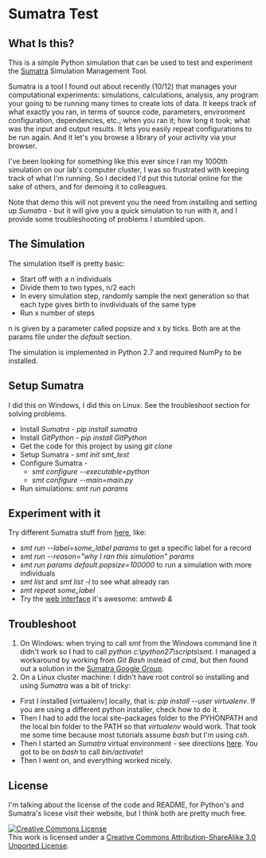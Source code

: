 # Sumatra Test

## What Is this?

This is a simple Python simulation that can be used to test and experiment the [Sumatra](http://packages.python.org/Sumatra/index.html) Simulation Management Tool.

Sumatra is a tool I found out about recently (10/12) that manages your computational experiments: simulations, calculations, analysis, any program your going to be running many times to create lots of data. It keeps track of what exactly you ran, in terms of source code, parameters, environment configuration, dependencies, etc.; when you ran it; how long it took; what was the input and output results. It lets you easily repeat configurations to be run again. And it let's you browse a library of your activity via your browser.

I've been looking for something like this ever since I ran my 1000th simulation on our lab's computer cluster, I was so frustrated with keeping track of what I'm running. So I decided I'd put this tutorial online for the sake of others, and for demoing it to colleagues. 

Note that demo this will not prevent you the need from installing and setting up *Sumatra* - but it will give you a quick simulation to run with it, and I provide some troubleshooting of problems I stumbled upon.

## The Simulation

The simulation itself is pretty basic:

  - Start off with a n individuals
  - Divide them to two types, n/2 each
  - In every simulation step, randomly sample the next generation so that each type gives birth to invdividuals of the same type
  - Run x number of steps

n is given by a parameter called popsize and x by ticks. Both are at the params file under the *default* section.

The simulation is implemented in Python 2.7 and required NumPy to be installed.

## Setup Sumatra

I did this on Windows, I did this on Linux. See the troubleshoot section for solving problems.

  - Install *Sumatra* - *pip install sumatra*
  - Install *GitPython* - *pip install GitPython*  
  - Get the code for this project by using *git clone*
  - Setup Sumatra - *smt init smt_test*
  - Configure Sumatra - 
    - *smt configure --executable=python*
    - *smt configure --main=main.py*
  - Run simulations: *smt run params*

## Experiment with it

Try different Sumatra stuff from [here](http://packages.python.org/Sumatra/command_reference.html), like:

  - *smt run --label=some_label params* to get a specific label for a record
  - *smt run --reason="why I ran this simulation" params*
  - *smt run params default.popsize=100000* to run a simulation with more individuals
  - *smt list* and *smt list -l* to see what already ran
  - *smt repeat some_label*
  - Try the [web interface](http://packages.python.org/Sumatra/web_interface.html) it's awesome: *smtweb &*

## Troubleshoot

1. On Windows: when trying to call *smt* from the Windows command line it didn't work so I had to call *python c:\python27\scripts\smt*. I managed a workaround by working from *Git Bash* instead of *cmd*, but then found out a solution in the [Sumatra Google Group](https://groups.google.com/forum/?fromgroups=#!topic/sumatra-users/Jlo7Ixhp1dM).
1. On a Linux cluster machine: I didn't have root control so installing and using *Sumatra* was a bit of tricky:
  - First I installed [virtualenv] locally, that is: *pip install --user virtualenv*. If you are using a different python installer, check how to do it.
  - Then I had to add the local site-packages folder to the PYHONPATH and the local bin folder to the PATH so that *virtualenv* would work. That took me some time because most tutorials assume *bash* but I'm using *csh*.
  - Then I started an *Sumatra* virtual environment - see directions [here](http://www.clemesha.org/blog/modern-python-hacker-tools-virtualenv-fabric-pip/). You got to be on *bash* to call *bin/activate*!
  - Then I went on, and everything worked nicely.

## License

I'm talking about the license of the code and README, for Python's and Sumatra's licese visit their website, but I think both are pretty much free.

<a rel="license" href="http://creativecommons.org/licenses/by-sa/3.0/"><img alt="Creative Commons License" style="border-width:0" src="http://i.creativecommons.org/l/by-sa/3.0/88x31.png" /></a><br />This work is licensed under a <a rel="license" href="http://creativecommons.org/licenses/by-sa/3.0/">Creative Commons Attribution-ShareAlike 3.0 Unported License</a>.

